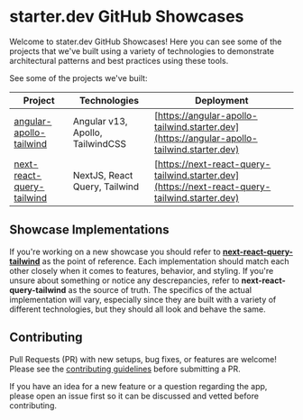 # starter.dev GitHub Showcases

Welcome to stater.dev GitHub Showcases! Here you can see some of the projects that we've built using a variety of technologies to demonstrate architectural patterns and best practices using these tools.

See some of the projects we've built:

| Project                                             | Technologies                     | Deployment                                                              |
| --------------------------------------------------- | -------------------------------- | ----------------------------------------------------------------------- |
| [angular-apollo-tailwind](/angular-apollo-tailwind) | Angular v13, Apollo, TailwindCSS | [https://angular-apollo-tailwind.starter.dev](https://angular-apollo-tailwind.starter.dev) |
| [next-react-query-tailwind](/next-react-query-tailwind) | NextJS, React Query, Tailwind | [https://next-react-query-tailwind.starter.dev](https://next-react-query-tailwind.starter.dev) |

## Showcase Implementations

If you're working on a new showcase you should refer to **[next-react-query-tailwind](/next-react-query-tailwind)** as the point of reference. Each implementation should
match each other closely when it comes to features, behavior, and styling. If you're unsure about something or notice any descrepancies, refer to **next-react-query-tailwind** as the source of truth. The specifics of the actual implementation will vary, especially since they are built with a variety of different technologies, but they should all look and behave the same.

## Contributing

Pull Requests (PR) with new setups, bug fixes, or features are welcome! Please see the [contributing guidelines](./CONTRIBUTING.md) before submitting a PR.

If you have an idea for a new feature or a question regarding the app, please open an issue first so it can be discussed and vetted before contributing.
